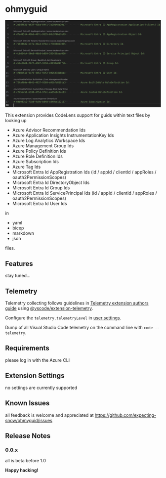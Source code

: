 # ohmyguid

![Sample](images/sample.png)

This extension provides CodeLens support for guids within text files by looking up
- Azure Advisor Recommendation Ids
- Azure Application Insights InstrumentationKey Ids
- Azure Log Analytics Workspace Ids
- Azure Management Group Ids
- Azure Policy Definition Ids
- Azure Role Definition Ids
- Azure Subscription Ids
- Azure Tag Ids
- Microsoft Entra Id AppRegistration Ids (id / appId / clientId / appRoles / oauth2PermissionScopes)
- Microsoft Entra Id DirectoryObject Ids
- Microsoft Entra Id Group Ids
- Microsoft Entra Id ServicePrincipal Ids (id / appId / clientId / appRoles / oauth2PermissionScopes)
- Microsoft Entra Id User Ids

in

- yaml
- bicep
- markdown
- json

files.

## Features

stay tuned...

## Telemetry

Telemetry collecting follows guidelines in [Telemetry extension authors guide](https://code.visualstudio.com/api/extension-guides/telemetry) using [@vscode/extension-telemetry](https://www.npmjs.com/package/@vscode/extension-telemetry).

Configure the `telemetry.telemetryLevel` in [user settings](vscode://settings/telemetry.telemetryLevel).
 

Dump of all Visual Studio Code telemetry on the command line with `code --telemetry`.


## Requirements

please log in with the Azure CLI

## Extension Settings

no settings are currently supported

## Known Issues

all feedback is welcome and appreciated at https://github.com/expecting-snow/ohmyguid/issues

## Release Notes

### 0.0.x

all is beta before 1.0

**Happy hacking!**
